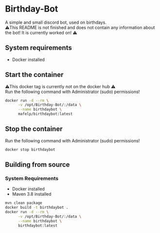 # Birthday-Bot
A simple and small discord bot, used on birthdays. <br>
⚠️This README is not finished and does not contain any information about the bot! It is currently worked on! ⚠️

## System requirements
- Docker installed

## Start the container
⚠️This docker tag is currently not on the docker hub ⚠️ <br>
Run the following command with Administrator (sudo) permissions!

```bash
docker run -d --rm \
      -v /opt/Birthday-Bot/:/data \
      --name birthdaybot \
      mafelp/birthdaybot:latest
```

## Stop the container
Run the following command with Administrator (sudo) permissions!

```bash
docker stop birthdaybot
```

## Building from source
### System Requirements
- Docker installed
- Maven 3.8 installed

```bash
mvn clean package
docker build -t birthdaybot .
docker run -d --rm \
      -v /opt/Birthday-Bot/:/data \
      --name birthdaybot \
      birthdaybot:latest
```